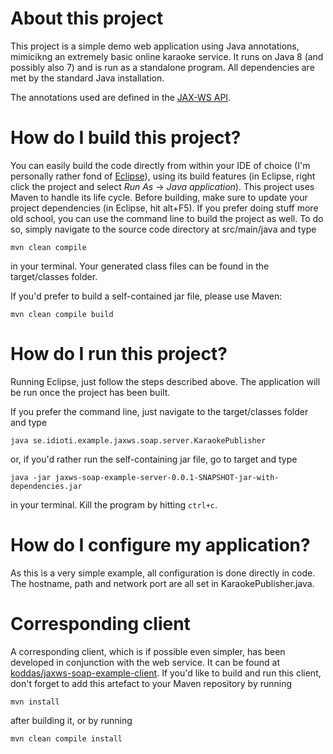 # About this project

This project is a simple demo web application using Java annotations,
mimicikng an extremely basic online karaoke service. It runs on Java 8 (and
possibly also 7) and is run as a standalone program. All dependencies are met
by the standard Java installation.

The annotations used are defined in the
[JAX-WS API](https://en.wikipedia.org/wiki/Java_API_for_XML_Web_Services).

# How do I build this project?

You can easily build the code directly from within your IDE of choice (I'm
personally rather fond of [Eclipse](http://www.eclipse.org)), using its build
features (in Eclipse, right click the project and select *Run As* ->
*Java application*). This project uses Maven to handle its life cycle. Before
building, make sure to update your project dependencies (in Eclipse, hit
alt+F5). If you prefer doing stuff more old school, you can use the command
line to build the project as well. To do so, simply navigate to the source code
directory at src/main/java and type

    mvn clean compile

in your terminal. Your generated class files can be found in the target/classes
folder.

If you'd prefer to build a self-contained jar file, please use Maven:

	mvn clean compile build

# How do I run this project?

Running Eclipse, just follow the steps described above. The application will
be run once the project has been built.

If you prefer the command line, just navigate to the target/classes folder and
type

    java se.idioti.example.jaxws.soap.server.KaraokePublisher

or, if you'd rather run the self-containing jar file, go to target and type 

	java -jar jaxws-soap-example-server-0.0.1-SNAPSHOT-jar-with-dependencies.jar

in your terminal. Kill the program by hitting ```ctrl+c```.

# How do I configure my application?

As this is a very simple example, all configuration is done directly in code.
The hostname, path and network port are all set in KaraokePublisher.java.

# Corresponding client

A corresponding client, which is if possible even simpler, has been developed
in conjunction with the web service. It can be found at
[koddas/jaxws-soap-example-client](http://github.com/koddas/jaxws-soap-example-client).
If you'd like to build and run this client, don't forget to add this artefact
to your Maven repository by running

	mvn install

after building it, or by running

	mvn clean compile install